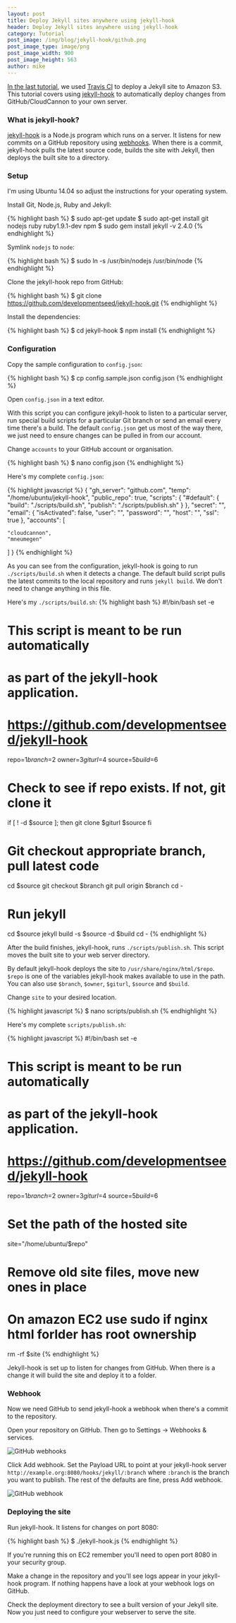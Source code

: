 ```yaml
---
layout: post
title: Deploy Jekyll sites anywhere using jekyll-hook
header: Deploy Jekyll sites anywhere using jekyll-hook
category: Tutorial
post_image: /img/blog/jekyll-hook/github.png
post_image_type: image/png
post_image_width: 900
post_image_height: 563
author: mike
---
```


[In the last tutorial](http://cloudcannon.com/tutorial/2016/01/21/deploy-jekyll-sites-to-s3-using-travis-ci/), we used [Travis CI](https://travis-ci.org) to deploy a Jekyll site to Amazon S3. This tutorial covers using [jekyll-hook](https://github.com/developmentseed/jekyll-hook) to automatically deploy changes from GitHub/CloudCannon to your own server.

### What is jekyll-hook?

[jekyll-hook](https://github.com/developmentseed/jekyll-hook) is a Node.js program which runs on a server. It listens for new commits on a GitHub repository using [webhooks](https://developer.github.com/webhooks/). When there is a commit, jekyll-hook pulls the latest source code, builds the site with Jekyll, then deploys the built site to a directory.

### Setup

I'm using Ubuntu 14.04 so adjust the instructions for your operating system.

Install Git, Node.js, Ruby and Jekyll:

{% highlight bash %}
$ sudo apt-get update
$ sudo apt-get install git nodejs ruby ruby1.9.1-dev npm
$ sudo gem install jekyll -v 2.4.0
{% endhighlight %}

Symlink `nodejs` to `node`:

{% highlight bash %}
$ sudo ln -s /usr/bin/nodejs /usr/bin/node
{% endhighlight %}

Clone the jekyll-hook repo from GitHub:

{% highlight bash %}
$ git clone https://github.com/developmentseed/jekyll-hook.git
{% endhighlight %}

Install the dependencies:

{% highlight bash %}
$ cd jekyll-hook
$ npm install
{% endhighlight %}

### Configuration

Copy the sample configuration to `config.json`:


{% highlight bash %}
$ cp config.sample.json config.json
{% endhighlight %}

Open `config.json` in a text editor.

With this script you can configure jekyll-hook to listen to a particular server, run special build scripts for a particular Git branch or send an email every time there's a build. The default `config.json` get us most of the way there, we just need to ensure changes can be pulled in from our account.

Change `accounts` to your GitHub account or organisation.


{% highlight bash %}
$ nano config.json
{% endhighlight %}

Here's my complete `config.json`:

{% highlight javascript %}
{
  "gh_server": "github.com",
  "temp": "/home/ubuntu/jekyll-hook",
  "public_repo": true,
  "scripts": {
    "#default": {
      "build": "./scripts/build.sh",
      "publish": "./scripts/publish.sh"
    }
  },
  "secret": "",
  "email": {
    "isActivated": false,
    "user": "",
    "password": "",
    "host": "",
    "ssl": true
  },
  "accounts": [

    "cloudcannon",
    "mneumegen"
  ]
}
{% endhighlight %}

As you can see from the configuration, jekyll-hook is going to run `./scripts/build.sh` when it detects a change. The default build script pulls the latest commits to the local repository and runs `jekyll build`. We don't need to change anything in this file.

Here's my `./scripts/build.sh`:
{% highlight bash %}
#!/bin/bash
set -e

# This script is meant to be run automatically
# as part of the jekyll-hook application.
# https://github.com/developmentseed/jekyll-hook

repo=$1
branch=$2
owner=$3
giturl=$4
source=$5
build=$6

# Check to see if repo exists. If not, git clone it
if [ ! -d $source ]; then
    git clone $giturl $source
fi

# Git checkout appropriate branch, pull latest code
cd $source
git checkout $branch
git pull origin $branch
cd -

# Run jekyll
cd $source
jekyll build -s $source -d $build
cd -
{% endhighlight %}

After the build finishes, jekyll-hook, runs `./scripts/publish.sh`. This script moves the built site to your web server directory.

By default jekyll-hook deploys the site to `/usr/share/nginx/html/$repo`. `$repo` is one of the variables jekyll-hook makes available to use in the path. You can also use  `$branch`, `$owner`, `$giturl`, `$source` and `$build`.

Change `site` to your desired location.

{% highlight javascript %}
$ nano scripts/publish.sh
{% endhighlight %}

Here's my complete `scripts/publish.sh`:

{% highlight javascript %}
#!/bin/bash
set -e

# This script is meant to be run automatically
# as part of the jekyll-hook application.
# https://github.com/developmentseed/jekyll-hook

repo=$1
branch=$2
owner=$3
giturl=$4
source=$5
build=$6

# Set the path of the hosted site
site="/home/ubuntu/$repo"

# Remove old site files, move new ones in place
# On amazon EC2 use sudo if nginx html forlder has root ownership

rm -rf $site
{% endhighlight %}

Jekyll-hook is set up to listen for changes from GitHub. When there is a change it will build the site and deploy it to a folder.

### Webhook

Now we need GitHub to send jekyll-hook a webhook when there's a commit to the repository.

Open your repository on GitHub. Then go to Settings -> Webhooks & services.

![GitHub webhooks](/img/blog/jekyll-hook/github.png)

Click Add webhook. Set the Payload URL to point at your jekyll-hook server `http://example.org:8080/hooks/jekyll/:branch` where `:branch` is the branch you want to publish. The rest of the defaults are fine, press Add webhook.

![GitHub webhook](/img/blog/jekyll-hook/github-webhook.png)

### Deploying the site

Run jekyll-hook. It listens for changes on port 8080:

{% highlight bash %}
$ ./jekyll-hook.js
{% endhighlight %}

If you're running this on EC2 remember you'll need to open port 8080 in your security group.

Make a change in the repository and you'll see logs appear in your jekyll-hook program. If nothing happens have a look at your webhook logs on GitHub.

Check the deployment directory to see a built version of your Jekyll site. Now you just need to configure your webserver to serve the site.
